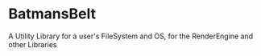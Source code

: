 BatmansBelt
===========

A Utility Library for a user's FileSystem and OS, for the RenderEngine and other Libraries